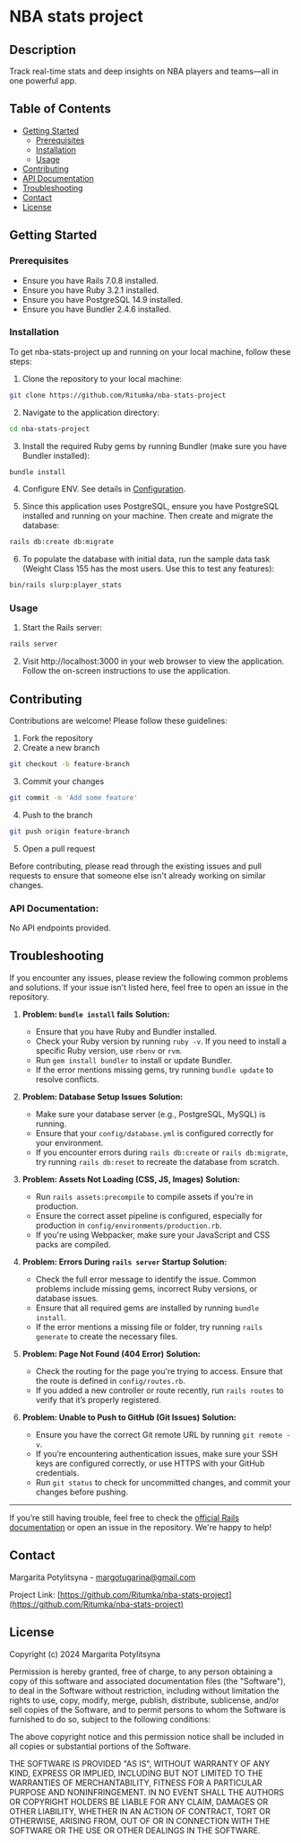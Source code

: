 # NBA stats project

## Description
Track real-time stats and deep insights on NBA players and teams—all in one powerful app.

## Table of Contents

- [Getting Started](#getting-started)
  - [Prerequisites](#prerequisites)
  - [Installation](#installation)
  - [Usage](#usage)
- [Contributing](#contributing)
- [API Documentation](#api-documentation)
- [Troubleshooting](#troubleshooting)
- [Contact](#contact)
- [License](#license)

## Getting Started

### Prerequisites

- Ensure you have Rails 7.0.8 installed.
- Ensure you have Ruby 3.2.1 installed.
- Ensure you have PostgreSQL 14.9 installed.
- Ensure you have Bundler 2.4.6 installed.

### Installation

To get nba-stats-project up and running on your local machine, follow these steps:

1. Clone the repository to your local machine:
```bash
git clone https://github.com/Ritumka/nba-stats-project
```
2. Navigate to the application directory:
```bash
cd nba-stats-project
```
3. Install the required Ruby gems by running Bundler (make sure you have Bundler installed):
```bash
bundle install
```
4. Configure ENV. See details in [Configuration](#configuration).

5. Since this application uses PostgreSQL, ensure you have PostgreSQL installed and running on your machine. Then create and migrate the database:
```bash
rails db:create db:migrate
```
6. To populate the database with initial data, run the sample data task (Weight Class 155 has the most users. Use this to test any features):
```bash
bin/rails slurp:player_stats
```

### Usage

1. Start the Rails server:
```bash
rails server
```
2. Visit http://localhost:3000 in your web browser to view the application.
Follow the on-screen instructions to use the application.


## Contributing

Contributions are welcome! Please follow these guidelines:

1. Fork the repository
2. Create a new branch 
```bash
git checkout -b feature-branch
```
3. Commit your changes
```bash
git commit -m 'Add some feature'
```
4. Push to the branch
```bash
git push origin feature-branch
```
5. Open a pull request

Before contributing, please read through the existing issues and pull requests to ensure that someone else isn't already working on similar changes.

### API Documentation: 

No API endpoints provided.

## Troubleshooting

If you encounter any issues, please review the following common problems and solutions. If your issue isn't listed here, feel free to open an issue in the repository.

1. **Problem: `bundle install` fails**
   **Solution:**
   - Ensure that you have Ruby and Bundler installed.
   - Check your Ruby version by running `ruby -v`. If you need to install a specific Ruby version, use `rbenv` or `rvm`.
   - Run `gem install bundler` to install or update Bundler.
   - If the error mentions missing gems, try running `bundle update` to resolve conflicts.

2. **Problem: Database Setup Issues**
   **Solution:**
   - Make sure your database server (e.g., PostgreSQL, MySQL) is running.
   - Ensure that your `config/database.yml` is configured correctly for your environment.
   - If you encounter errors during `rails db:create` or `rails db:migrate`, try running `rails db:reset` to recreate the database from scratch.

3. **Problem: Assets Not Loading (CSS, JS, Images)**
   **Solution:**
   - Run `rails assets:precompile` to compile assets if you're in production.
   - Ensure the correct asset pipeline is configured, especially for production in `config/environments/production.rb`.
   - If you're using Webpacker, make sure your JavaScript and CSS packs are compiled.

4. **Problem: Errors During `rails server` Startup**
   **Solution:**
   - Check the full error message to identify the issue. Common problems include missing gems, incorrect Ruby versions, or database issues.
   - Ensure that all required gems are installed by running `bundle install`.
   - If the error mentions a missing file or folder, try running `rails generate` to create the necessary files.

5. **Problem: Page Not Found (404 Error)**
   **Solution:**
   - Check the routing for the page you're trying to access. Ensure that the route is defined in `config/routes.rb`.
   - If you added a new controller or route recently, run `rails routes` to verify that it’s properly registered.

6. **Problem: Unable to Push to GitHub (Git Issues)**
   **Solution:**
   - Ensure you have the correct Git remote URL by running `git remote -v`.
   - If you’re encountering authentication issues, make sure your SSH keys are configured correctly, or use HTTPS with your GitHub credentials.
   - Run `git status` to check for uncommitted changes, and commit your changes before pushing.

---

If you’re still having trouble, feel free to check the [official Rails documentation](https://guides.rubyonrails.org/) or open an issue in the repository. We're happy to help!

## Contact   

Margarita Potylitsyna - [margotugarina@gmail.com](mailto:margotugarina@gmail.com)

Project Link: [https://github.com/Ritumka/nba-stats-project](https://github.com/Ritumka/nba-stats-project)

## License

Copyright (c) 2024 Margarita Potylitsyna

Permission is hereby granted, free of charge, to any person obtaining a copy
of this software and associated documentation files (the "Software"), to deal
in the Software without restriction, including without limitation the rights
to use, copy, modify, merge, publish, distribute, sublicense, and/or sell
copies of the Software, and to permit persons to whom the Software is
furnished to do so, subject to the following conditions:

The above copyright notice and this permission notice shall be included in all
copies or substantial portions of the Software.

THE SOFTWARE IS PROVIDED "AS IS", WITHOUT WARRANTY OF ANY KIND, EXPRESS OR
IMPLIED, INCLUDING BUT NOT LIMITED TO THE WARRANTIES OF MERCHANTABILITY,
FITNESS FOR A PARTICULAR PURPOSE AND NONINFRINGEMENT. IN NO EVENT SHALL THE
AUTHORS OR COPYRIGHT HOLDERS BE LIABLE FOR ANY CLAIM, DAMAGES OR OTHER
LIABILITY, WHETHER IN AN ACTION OF CONTRACT, TORT OR OTHERWISE, ARISING FROM,
OUT OF OR IN CONNECTION WITH THE SOFTWARE OR THE USE OR OTHER DEALINGS IN THE
SOFTWARE.
